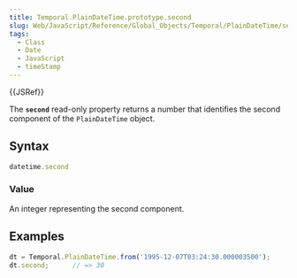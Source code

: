 ```yaml
---
title: Temporal.PlainDateTime.prototype.second
slug: Web/JavaScript/Reference/Global_Objects/Temporal/PlainDateTime/second
tags:
  - Class
  - Date
  - JavaScript
  - timeStamp
---
```

{{JSRef}}

<p class="summary"><span class="seoSummary">The <strong><code>second</code></strong> read-only property returns a number that identifies the second component of the <code>PlainDateTime</code> object.</span></p>

## Syntax

```js
datetime.second
```

### Value

An integer representing the second component.

## Examples

```js
dt = Temporal.PlainDateTime.from('1995-12-07T03:24:30.000003500');
dt.second;      // => 30
```
